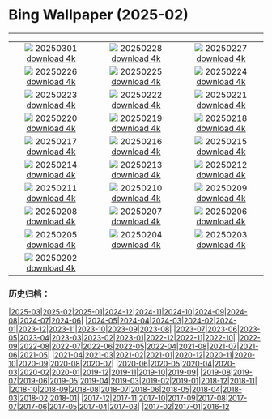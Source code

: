 # Bing Wallpaper (2025-02)
**************
| | | |
| :----: | :----: | :----: |
| ![](https://www.bing.com/th?id=OHR.BhutanMonastery_PT-BR9663296659_1920x1080.jpg) 20250301 [download 4k](https://www.bing.com/th?id=OHR.BhutanMonastery_PT-BR9663296659_UHD.jpg) | ![](https://www.bing.com/th?id=OHR.PolarCub_PT-BR7907251443_1920x1080.jpg) 20250228 [download 4k](https://www.bing.com/th?id=OHR.PolarCub_PT-BR7907251443_UHD.jpg) | ![](https://www.bing.com/th?id=OHR.ArgyllStalker_PT-BR7662239404_1920x1080.jpg) 20250227 [download 4k](https://www.bing.com/th?id=OHR.ArgyllStalker_PT-BR7662239404_UHD.jpg) |
| ![](https://www.bing.com/th?id=OHR.BryceHoodoos_PT-BR6923982183_1920x1080.jpg) 20250226 [download 4k](https://www.bing.com/th?id=OHR.BryceHoodoos_PT-BR6923982183_UHD.jpg) | ![](https://www.bing.com/th?id=OHR.GiantCuttlefish_PT-BR7956763969_1920x1080.jpg) 20250225 [download 4k](https://www.bing.com/th?id=OHR.GiantCuttlefish_PT-BR7956763969_UHD.jpg) | ![](https://www.bing.com/th?id=OHR.MtFujiSunrise_PT-BR7467420125_1920x1080.jpg) 20250224 [download 4k](https://www.bing.com/th?id=OHR.MtFujiSunrise_PT-BR7467420125_UHD.jpg) |
| ![](https://www.bing.com/th?id=OHR.PalaciodeCristalCuritiba_PT-BR6693947310_1920x1080.jpg) 20250223 [download 4k](https://www.bing.com/th?id=OHR.PalaciodeCristalCuritiba_PT-BR6693947310_UHD.jpg) | ![](https://www.bing.com/th?id=OHR.ChampakaSarasi_PT-BR6994277285_1920x1080.jpg) 20250222 [download 4k](https://www.bing.com/th?id=OHR.ChampakaSarasi_PT-BR6994277285_UHD.jpg) | ![](https://www.bing.com/th?id=OHR.CanadaDeer_PT-BR4320223616_1920x1080.jpg) 20250221 [download 4k](https://www.bing.com/th?id=OHR.CanadaDeer_PT-BR4320223616_UHD.jpg) |
| ![](https://www.bing.com/th?id=OHR.IceHoleOtter_PT-BR4179764708_1920x1080.jpg) 20250220 [download 4k](https://www.bing.com/th?id=OHR.IceHoleOtter_PT-BR4179764708_UHD.jpg) | ![](https://www.bing.com/th?id=OHR.BlueBelize_PT-BR3865302067_1920x1080.jpg) 20250219 [download 4k](https://www.bing.com/th?id=OHR.BlueBelize_PT-BR3865302067_UHD.jpg) | ![](https://www.bing.com/th?id=OHR.CatalanPyrenees_PT-BR8374328758_1920x1080.jpg) 20250218 [download 4k](https://www.bing.com/th?id=OHR.CatalanPyrenees_PT-BR8374328758_UHD.jpg) |
| ![](https://www.bing.com/th?id=OHR.HumpbackMother_PT-BR8222764895_1920x1080.jpg) 20250217 [download 4k](https://www.bing.com/th?id=OHR.HumpbackMother_PT-BR8222764895_UHD.jpg) | ![](https://www.bing.com/th?id=OHR.Misotsuchi2025_PT-BR6356787037_1920x1080.jpg) 20250216 [download 4k](https://www.bing.com/th?id=OHR.Misotsuchi2025_PT-BR6356787037_UHD.jpg) | ![](https://www.bing.com/th?id=OHR.PelourinhoSalvador_PT-BR8001944563_1920x1080.jpg) 20250215 [download 4k](https://www.bing.com/th?id=OHR.PelourinhoSalvador_PT-BR8001944563_UHD.jpg) |
| ![](https://www.bing.com/th?id=OHR.LakeTyrrell_PT-BR2696993841_1920x1080.jpg) 20250214 [download 4k](https://www.bing.com/th?id=OHR.LakeTyrrell_PT-BR2696993841_UHD.jpg) | ![](https://www.bing.com/th?id=OHR.GalapagosIguana_PT-BR2320828755_1920x1080.jpg) 20250213 [download 4k](https://www.bing.com/th?id=OHR.GalapagosIguana_PT-BR2320828755_UHD.jpg) | ![](https://www.bing.com/th?id=OHR.YungangGrottoes_PT-BR2035290844_1920x1080.jpg) 20250212 [download 4k](https://www.bing.com/th?id=OHR.YungangGrottoes_PT-BR2035290844_UHD.jpg) |
| ![](https://www.bing.com/th?id=OHR.DiaAtletaPro_PT-BR7651032356_1920x1080.jpg) 20250211 [download 4k](https://www.bing.com/th?id=OHR.DiaAtletaPro_PT-BR7651032356_UHD.jpg) | ![](https://www.bing.com/th?id=OHR.AlstromPoint_PT-BR0066857741_1920x1080.jpg) 20250210 [download 4k](https://www.bing.com/th?id=OHR.AlstromPoint_PT-BR0066857741_UHD.jpg) | ![](https://www.bing.com/th?id=OHR.SnowySvaneti_PT-BR2482598093_1920x1080.jpg) 20250209 [download 4k](https://www.bing.com/th?id=OHR.SnowySvaneti_PT-BR2482598093_UHD.jpg) |
| ![](https://www.bing.com/th?id=OHR.BlueNorway_PT-BR1972445946_1920x1080.jpg) 20250208 [download 4k](https://www.bing.com/th?id=OHR.BlueNorway_PT-BR1972445946_UHD.jpg) | ![](https://www.bing.com/th?id=OHR.WhararikiBeach_PT-BR7385955178_1920x1080.jpg) 20250207 [download 4k](https://www.bing.com/th?id=OHR.WhararikiBeach_PT-BR7385955178_UHD.jpg) | ![](https://www.bing.com/th?id=OHR.ScottishSheep_PT-BR7044869693_1920x1080.jpg) 20250206 [download 4k](https://www.bing.com/th?id=OHR.ScottishSheep_PT-BR7044869693_UHD.jpg) |
| ![](https://www.bing.com/th?id=OHR.GoldenBridge_PT-BR5001907624_1920x1080.jpg) 20250205 [download 4k](https://www.bing.com/th?id=OHR.GoldenBridge_PT-BR5001907624_UHD.jpg) | ![](https://www.bing.com/th?id=OHR.RibbleheadViaduct_PT-BR4711325256_1920x1080.jpg) 20250204 [download 4k](https://www.bing.com/th?id=OHR.RibbleheadViaduct_PT-BR4711325256_UHD.jpg) | ![](https://www.bing.com/th?id=OHR.AustriaMarmot_PT-BR3852598184_1920x1080.jpg) 20250203 [download 4k](https://www.bing.com/th?id=OHR.AustriaMarmot_PT-BR3852598184_UHD.jpg) |
| ![](https://www.bing.com/th?id=OHR.FestungKonigsteinElbsandsteingebirge_PT-BR1918003358_1920x1080.jpg) 20250202 [download 4k](https://www.bing.com/th?id=OHR.FestungKonigsteinElbsandsteingebirge_PT-BR1918003358_UHD.jpg) |  |  |

### 历史归档：

|[2025-03](/../2025-03/2025-03.md)|[2025-02](/2025-02.md)|[2025-01](/../2025-01/2025-01.md)|[2024-12](/../2024-12/2024-12.md)|[2024-11](/../2024-11/2024-11.md)|[2024-10](/../2024-10/2024-10.md)|[2024-09](/../2024-09/2024-09.md)|[2024-08](/../2024-08/2024-08.md)|[2024-07](/../2024-07/2024-07.md)|[2024-06](/../2024-06/2024-06.md)|
|[2024-05](/../2024-05/2024-05.md)|[2024-04](/../2024-04/2024-04.md)|[2024-03](/../2024-03/2024-03.md)|[2024-02](/../2024-02/2024-02.md)|[2024-01](/../2024-01/2024-01.md)|[2023-12](/../2023-12/2023-12.md)|[2023-11](/../2023-11/2023-11.md)|[2023-10](/../2023-10/2023-10.md)|[2023-09](/../2023-09/2023-09.md)|[2023-08](/../2023-08/2023-08.md)|
|[2023-07](/../2023-07/2023-07.md)|[2023-06](/../2023-06/2023-06.md)|[2023-05](/../2023-05/2023-05.md)|[2023-04](/../2023-04/2023-04.md)|[2023-03](/../2023-03/2023-03.md)|[2023-02](/../2023-02/2023-02.md)|[2023-01](/../2023-01/2023-01.md)|[2022-12](/../2022-12/2022-12.md)|[2022-11](/../2022-11/2022-11.md)|[2022-10](/../2022-10/2022-10.md)|
|[2022-09](/../2022-09/2022-09.md)|[2022-08](/../2022-08/2022-08.md)|[2022-07](/../2022-07/2022-07.md)|[2022-06](/../2022-06/2022-06.md)|[2022-05](/../2022-05/2022-05.md)|[2022-04](/../2022-04/2022-04.md)|[2021-08](/../2021-08/2021-08.md)|[2021-07](/../2021-07/2021-07.md)|[2021-06](/../2021-06/2021-06.md)|[2021-05](/../2021-05/2021-05.md)|
|[2021-04](/../2021-04/2021-04.md)|[2021-03](/../2021-03/2021-03.md)|[2021-02](/../2021-02/2021-02.md)|[2021-01](/../2021-01/2021-01.md)|[2020-12](/../2020-12/2020-12.md)|[2020-11](/../2020-11/2020-11.md)|[2020-10](/../2020-10/2020-10.md)|[2020-09](/../2020-09/2020-09.md)|[2020-08](/../2020-08/2020-08.md)|[2020-07](/../2020-07/2020-07.md)|
|[2020-06](/../2020-06/2020-06.md)|[2020-05](/../2020-05/2020-05.md)|[2020-04](/../2020-04/2020-04.md)|[2020-03](/../2020-03/2020-03.md)|[2020-02](/../2020-02/2020-02.md)|[2020-01](/../2020-01/2020-01.md)|[2019-12](/../2019-12/2019-12.md)|[2019-11](/../2019-11/2019-11.md)|[2019-10](/../2019-10/2019-10.md)|[2019-09](/../2019-09/2019-09.md)|
|[2019-08](/../2019-08/2019-08.md)|[2019-07](/../2019-07/2019-07.md)|[2019-06](/../2019-06/2019-06.md)|[2019-05](/../2019-05/2019-05.md)|[2019-04](/../2019-04/2019-04.md)|[2019-03](/../2019-03/2019-03.md)|[2019-02](/../2019-02/2019-02.md)|[2019-01](/../2019-01/2019-01.md)|[2018-12](/../2018-12/2018-12.md)|[2018-11](/../2018-11/2018-11.md)|
|[2018-10](/../2018-10/2018-10.md)|[2018-09](/../2018-09/2018-09.md)|[2018-08](/../2018-08/2018-08.md)|[2018-07](/../2018-07/2018-07.md)|[2018-06](/../2018-06/2018-06.md)|[2018-05](/../2018-05/2018-05.md)|[2018-04](/../2018-04/2018-04.md)|[2018-03](/../2018-03/2018-03.md)|[2018-02](/../2018-02/2018-02.md)|[2018-01](/../2018-01/2018-01.md)|
|[2017-12](/../2017-12/2017-12.md)|[2017-11](/../2017-11/2017-11.md)|[2017-10](/../2017-10/2017-10.md)|[2017-09](/../2017-09/2017-09.md)|[2017-08](/../2017-08/2017-08.md)|[2017-07](/../2017-07/2017-07.md)|[2017-06](/../2017-06/2017-06.md)|[2017-05](/../2017-05/2017-05.md)|[2017-04](/../2017-04/2017-04.md)|[2017-03](/../2017-03/2017-03.md)|
|[2017-02](/../2017-02/2017-02.md)|[2017-01](/../2017-01/2017-01.md)|[2016-12](/../2016-12/2016-12.md)